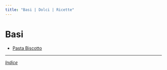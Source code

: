 ```yaml
---
title: "Basi | Dolci | Ricette"
---
```

# Basi

- [Pasta Biscotto](./Pasta-Biscotto.md)

***

*[Indice](../..)*